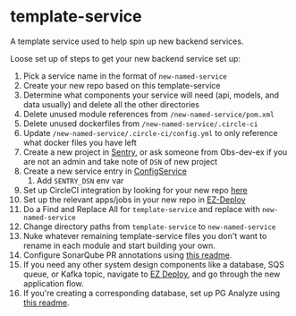# template-service

A template service used to help spin up new backend services.

Loose set up of steps to get your new backend service set up:
1) Pick a service name in the format of `new-named-service`
2) Create your new repo based on this template-service 
3) Determine what components your service will need (api, models, and data usually) and delete all the other directories
4) Delete unused module references from `/new-named-service/pom.xml`
5) Delete unused dockerfiles from `/new-named-service/.circle-ci`
6) Update `/new-named-service/.circle-ci/config.yml` to only reference what docker files you have left
7) Create a new project in [Sentry](https://sentry.io), or ask someone from Obs-dev-ex if you are not an admin and take note of `DSN` of new project
8) Create a new service entry in [ConfigService](https://config.dev.whoop.com/#/services)
   1) Add `SENTRY_DSN` env var
9) Set up CircleCI integration by looking for your new repo [here](https://app.circleci.com/projects/project-dashboard/github/WhoopInc/)
10) Set up the relevant apps/jobs in your new repo in [EZ-Deploy](https://deploy.dev.whoop.com/#/new)
11) Do a Find and Replace All for `template-service` and replace with `new-named-service`
12) Change directory paths from `template-service` to `new-named-service`
13) Nuke whatever remaining template-service files you don't want to rename in each module and start building your own.
14) Configure SonarQube PR annotations using [this readme](https://github.com/WhoopInc/software-how-to/blob/c1ed859092614397a015701fe031092cebfeae50/backend/ci/sonarqube.md).
15) If you need any other system design components like a database, SQS queue, or Kafka topic, navigate to [EZ Deploy](https://deploy.dev.whoop.com/#/new), and go through the new application flow.
16) If you're creating a corresponding database, set up PG Analyze using [this readme](https://github.com/WhoopInc/software-how-to/blob/04e7aace87e01fb172a5a64fc445654dec19f9c2/backend/postgres/pganalyze/pganalyze.md).